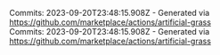 Commits: 2023-09-20T23:48:15.908Z - Generated via https://github.com/marketplace/actions/artificial-grass
<br>
Commits: 2023-09-20T23:48:15.908Z - Generated via https://github.com/marketplace/actions/artificial-grass
<br>
